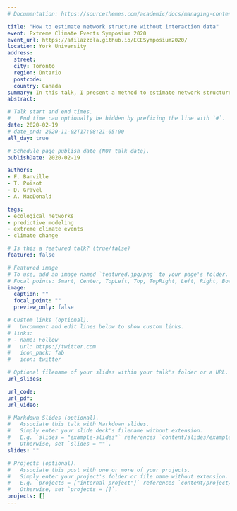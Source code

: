 ```yaml
---
# Documentation: https://sourcethemes.com/academic/docs/managing-content/

title: "How to estimate network structure without interaction data"
event: Extreme Climate Events Symposium 2020
event_url: https://afilazzola.github.io/ECESymposium2020/
location: York University
address:
  street:
  city: Toronto
  region: Ontario
  postcode:
  country: Canada
summary: In this talk, I present a method to estimate network structure at a large spatial scale without using data on species interactions. I explain why predicting network structure is essential in a context of increasingly frequent extreme climate events.
abstract:

# Talk start and end times.
#   End time can optionally be hidden by prefixing the line with `#`.
date: 2020-02-19
# date_end: 2020-11-02T17:08:21-05:00
all_day: true

# Schedule page publish date (NOT talk date).
publishDate: 2020-02-19

authors:
- F. Banville
- T. Poisot
- D. Gravel
- A. MacDonald

tags: 
- ecological networks
- predictive modeling
- extreme climate events
- climate change

# Is this a featured talk? (true/false)
featured: false

# Featured image
# To use, add an image named `featured.jpg/png` to your page's folder.
# Focal points: Smart, Center, TopLeft, Top, TopRight, Left, Right, BottomLeft, Bottom, BottomRight.
image:
  caption: ""
  focal_point: ""
  preview_only: false

# Custom links (optional).
#   Uncomment and edit lines below to show custom links.
# links:
# - name: Follow
#   url: https://twitter.com
#   icon_pack: fab
#   icon: twitter

# Optional filename of your slides within your talk's folder or a URL.
url_slides:

url_code:
url_pdf:
url_video:

# Markdown Slides (optional).
#   Associate this talk with Markdown slides.
#   Simply enter your slide deck's filename without extension.
#   E.g. `slides = "example-slides"` references `content/slides/example-slides.md`.
#   Otherwise, set `slides = ""`.
slides: ""

# Projects (optional).
#   Associate this post with one or more of your projects.
#   Simply enter your project's folder or file name without extension.
#   E.g. `projects = ["internal-project"]` references `content/project/deep-learning/index.md`.
#   Otherwise, set `projects = []`.
projects: []
---
```


